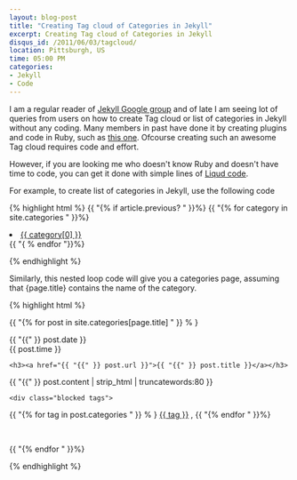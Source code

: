 ```yaml
---
layout: blog-post
title: "Creating Tag cloud of Categories in Jekyll"
excerpt: Creating Tag cloud of Categories in Jekyll
disqus_id: /2011/06/03/tagcloud/
location: Pittsburgh, US
time: 05:00 PM
categories:
- Jekyll
- Code
---
```



I am a regular reader of [Jekyll Google group](https://groups.google.com/forum/?hl=en#!forum/jekyll-rb) and of late I am seeing lot of queries from users on how to create Tag cloud or list of categories in Jekyll without any coding. Many members in past have done it by creating plugins and code in Ruby, such as [this one](http://nova-fusion.com/blog/). Ofcourse creating such an awesome Tag cloud requires code and effort.

However, if you are looking me who doesn't know Ruby and doesn't have time to code, you can get it done with simple lines of [Liqud code](http://www.liquidmarkup.org/).

For example, to create list of categories in Jekyll, use the following code

{% highlight html %}
{{ "{% if article.previous? " }}%}
{{ "{%  for category in site.categories " }}%}
<li><a href="/categories/{{ "{{" }} category[0] }}.html">{{ category[0] }}</a></li>
{{ "{ % endfor "}}%}

{% endhighlight %}

Similarly, this nested loop code will give you a categories page, assuming that {page.title} contains the name of the category.

{% highlight html %}

{{ "{% for  post in site.categories[page.title] " }} % }

<div class="postmeta extract">
<p class="timestamp">
{{ "{{" }} post.date }}
<br/>
<span class="time">{{ post.time }}</span>
</div>

<div class="post extract">
  
    <h3><a href="{{ "{{" }} post.url }}">{{ "{{" }} post.title }}</a></h3>


  <p>{{ "{{" }} post.content | strip_html | truncatewords:80 }}</p>

	<div class="blocked tags">
<p>
	{{ "{% for tag in post.categories  " }} % }
	<a href="/categories/{{ "{{" }} tag}}.html">{{ tag }}</a>
,
	{{ "{% endfor " }}%}
</p>
	</div>
	<div class="hr"></div>
</div>

<div class="c">&nbsp;</div>

{{ "{% endfor " }}%}




{% endhighlight %}



